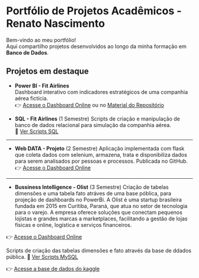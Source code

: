 # Portfólio de Projetos Acadêmicos - Renato Nascimento

Bem-vindo ao meu portfólio!  
Aqui compartilho projetos desenvolvidos ao longo da minha formação em **Banco de Dados**.

## Projetos em destaque
-  **Power BI - Fit Airlines**  
  Dashboard interativo com indicadores estratégicos de uma companhia aérea fictícia.  
  👉 [Acesse o Dashboard Online](https://app.powerbi.com/reportEmbed?reportId=009b1bf0-3642-4f5f-9561-40ae6c8ebff5&autoAuth=true&ctid=c0205eec-f970-4c93-ab97-fe08a313bdab)
 ou no  [Material do Repositório](./PowerBi/PowerBi/) 

-  **SQL - Fit Airlines**  (1 Semestre)
  Scripts de criação e manipulação de banco de dados relacional para simulação da companhia aérea.  
  📂 [Ver Scripts SQL](./SQL_FitAirline)

_______________________________________________________________________________________________________________________________________________________________________________ 
- **Web DATA - Projeto** (2 Semestre)
  Aplicação implementada com flask que coleta dados com selenium, armazena, trata e disponibiliza dados para serem analisados por pessoas e processos. Publicada no GitHub.
   👉 [Acesse o Dashboard Online](https://rodaprojeto.streamlit.app/)

________________________________________________________________________________________________________________________________________________________________________________

- **Bussiness Intelligence - Olist** (3 Semestre)
  Criação de tabelas dimensões e uma tabela fato atráves de uma base póblica, para projeção de dashboards no PowerBi. A Olist é uma startup brasileira fundada em 2015 em
  Curitiba, Paraná, que atua no setor de tecnologia para o varejo. A empresa oferece soluções que conectam pequenos lojistas e grandes marcas a marketplaces, facilitando a gestão de lojas físicas e online, 
  logística e serviços financeiros.

👉 [Acesse o Dashboard Online](https://app.powerbi.com/reportEmbed?reportId=156956a3-8857-476f-97d6-da76bcd6042d&autoAuth=true&ctid=c0205eec-f970-4c93-ab97-fe08a313bdab)  

Scripts de criação das tabelas dimensões e fato através da base de ddados pública.
📂 [Ver Scripts MySQL](./Query_Olist)

👉 [Acesse a base de dados do kaggle](https://www.kaggle.com/datasets/olistbr/brazilian-ecommerce)
  

